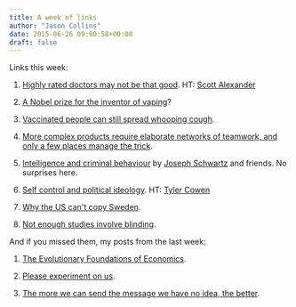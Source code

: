 ```yaml
---
title: A week of links
author: "Jason Collins"
date: 2015-06-26 09:00:58+00:00
draft: false
---
```


Links this week:
	
  1. [Highly rated doctors may not be that good](http://www.kevinmd.com/blog/2014/11/highest-rated-doctors-may-provide-best-care.html). HT: [Scott Alexander](https://twitter.com/slatestarcodex)

	
  2. [A Nobel prize for the inventor of vaping](http://www.rationaloptimist.com/blog/the-inventor-of-vaping.aspx)?

	
  3. [Vaccinated people can still spread whooping cough](http://www.santafe.edu/news/item/althouse-scarpino-whooping-cough-asymptomatic/).

	
  4. [More complex products require elaborate networks of teamwork, and only a few places manage the trick](http://timharford.com/2015/06/teamwork-gives-us-added-personbyte/).

	
  5. [Intelligence and criminal behaviour](http://www.sciencedirect.com/science/article/pii/S016028961500077X) by [Joseph Schwartz](https://twitter.com/schwartz_j) and friends. No surprises here.

	
  6. [Self control and political ideology](http://www.pnas.org/content/early/2015/06/17/1503530112). HT: [Tyler Cowen](https://twitter.com/tylercowen)

	
  7. [Why the US can't copy Sweden](http://www.bloombergview.com/articles/2015-06-08/u-s-can-t-import-the-scandinavian-model).

	
  8. [Not enough studies involve blinding](http://nautil.us/blog/the-best-way-to-reduce-research-bias-is-hiding-in-plain-view).

And if you missed them, my posts from the last week:

  1. [The Evolutionary Foundations of Economics](https://www.jasoncollins.blog/the-evolutionary-foundations-of-economics/).

	
  2. [Please experiment on us](https://www.jasoncollins.blog/please-experiment-on-us/).

	
  3. [The more we can send the message we have no idea, the better](https://www.jasoncollins.blog/we-have-no-idea/).


